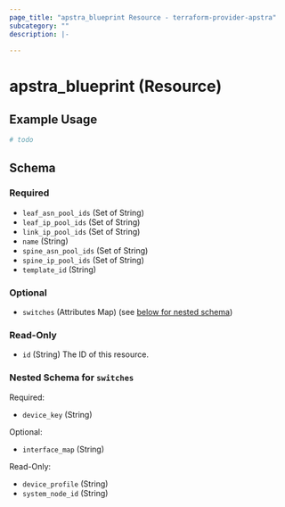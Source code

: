 ```yaml
---
page_title: "apstra_blueprint Resource - terraform-provider-apstra"
subcategory: ""
description: |-
  
---
```


# apstra_blueprint (Resource)



## Example Usage

```terraform
# todo
```

<!-- schema generated by tfplugindocs -->
## Schema

### Required

- `leaf_asn_pool_ids` (Set of String)
- `leaf_ip_pool_ids` (Set of String)
- `link_ip_pool_ids` (Set of String)
- `name` (String)
- `spine_asn_pool_ids` (Set of String)
- `spine_ip_pool_ids` (Set of String)
- `template_id` (String)

### Optional

- `switches` (Attributes Map) (see [below for nested schema](#nestedatt--switches))

### Read-Only

- `id` (String) The ID of this resource.

<a id="nestedatt--switches"></a>
### Nested Schema for `switches`

Required:

- `device_key` (String)

Optional:

- `interface_map` (String)

Read-Only:

- `device_profile` (String)
- `system_node_id` (String)
